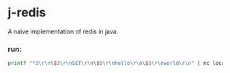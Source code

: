 # j-redis

A naive implementation of redis in java.

### run:
```bash
printf "*3\r\n\$3\r\nSET\r\n\$5\r\nhello\r\n\$5\r\nworld\r\n" | nc localhost 5001
```
